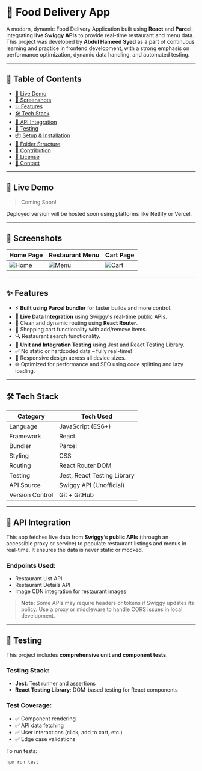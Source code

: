 # 🍔 Food Delivery App

A modern, dynamic Food Delivery Application built using **React** and **Parcel**, integrating **live Swiggy APIs** to provide real-time restaurant and menu data. This project was developed by **Abdul Hameed Syed** as a part of continuous learning and practice in frontend development, with a strong emphasis on performance optimization, dynamic data handling, and automated testing.

---

## 📌 Table of Contents

- [🚀 Live Demo](#-live-demo)
- [📸 Screenshots](#-screenshots)
- [✨ Features](#-features)
- [🛠 Tech Stack](#-tech-stack)
- [📡 API Integration](#-api-integration)
- [🧪 Testing](#-testing)
- [📦 Setup & Installation](#-setup--installation)
- [📁 Folder Structure](#-folder-structure)
- [🤝 Contribution](#-contribution)
- [📄 License](#-license)
- [📧 Contact](#-contact)

---

## 🚀 Live Demo

> Coming Soon!

Deployed version will be hosted soon using platforms like Netlify or Vercel.

---

## 📸 Screenshots

| Home Page | Restaurant Menu | Cart Page |
|----------|------------------|-----------|
| ![Home](./screenshots/home.png) | ![Menu](./screenshots/menu.png) | ![Cart](./screenshots/cart.png) |

---

## ✨ Features

- ⚡ **Built using Parcel bundler** for faster builds and more control.
- 🔄 **Live Data Integration** using Swiggy's real-time public APIs.
- 🧭 Clean and dynamic routing using **React Router**.
- 🛒 Shopping cart functionality with add/remove items.
- 🔍 Restaurant search functionality.
- 🧪 **Unit and Integration Testing** using Jest and React Testing Library.
- ✅ No static or hardcoded data – fully real-time!
- 🎨 Responsive design across all device sizes.
- 🌐 Optimized for performance and SEO using code splitting and lazy loading.

---

## 🛠 Tech Stack

| Category      | Tech Used                    |
|---------------|------------------------------|
| Language      | JavaScript (ES6+)            |
| Framework     | React                        |
| Bundler       | Parcel                       |
| Styling       | CSS     |
| Routing       | React Router DOM             |
| Testing       | Jest, React Testing Library  |
| API Source    | Swiggy API (Unofficial)      |
| Version Control | Git + GitHub               |

---

## 📡 API Integration

This app fetches live data from **Swiggy’s public APIs** (through an accessible proxy or service) to populate restaurant listings and menus in real-time. It ensures the data is never static or mocked.

### Endpoints Used:

- Restaurant List API
- Restaurant Details API
- Image CDN integration for restaurant images

> **Note**: Some APIs may require headers or tokens if Swiggy updates its policy. Use a proxy or middleware to handle CORS issues in local development.

---

## 🧪 Testing

This project includes **comprehensive unit and component tests**.

### Testing Stack:

- **Jest**: Test runner and assertions
- **React Testing Library**: DOM-based testing for React components

### Test Coverage:

- ✅ Component rendering
- ✅ API data fetching
- ✅ User interactions (click, add to cart, etc.)
- ✅ Edge case validations

To run tests:

```bash
npm run test
